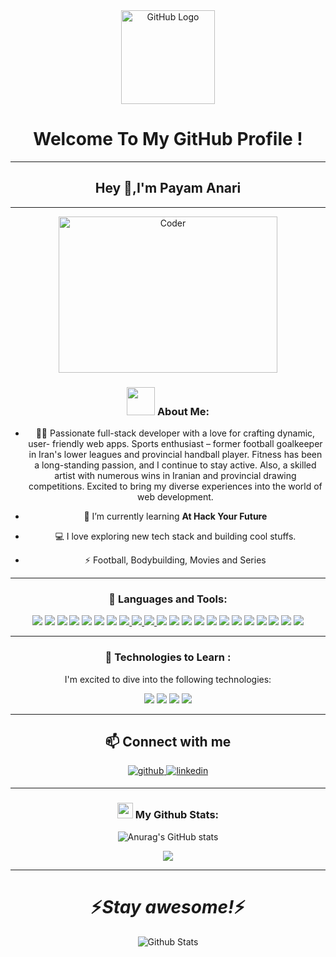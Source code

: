 <div align="center">
<img src="https://github.com/raghavk16/raghavk16/blob/master/octo.gif" alt="GitHub Logo" width="150" height="150" />
</div>

<div align="center">
   <h1> Welcome To My GitHub Profile ! </h1>
  
  ---
## Hey 👋,I'm Payam Anari

---


<img src="https://github.com/raghavk16/raghavk16/blob/master/coderman.gif" alt="Coder" align="center" width="350" height="250" />
  
### <img src="https://github.com/TheDudeThatCode/TheDudeThatCode/blob/master/Assets/Developer.gif" width="45" /> About Me:
- 🧑‍💻 Passionate full-stack developer with a love for crafting dynamic, user-
friendly web apps. Sports enthusiast – former football goalkeeper in 
Iran's lower leagues and provincial handball player. Fitness has been a 
long-standing passion, and I continue to stay active. Also, a skilled artist 
with numerous wins in Iranian and provincial drawing competitions. 
Excited to bring my diverse experiences into the world of web 
development.

- 🌱 I’m currently learning **At Hack Your Future**
- 💻 I love exploring new tech stack and building cool stuffs.
- ⚡ Football, Bodybuilding, Movies and Series

---

### 🔨 Languages and Tools:

<img  src="https://readme-components.vercel.app/api?component=logo&fill=black&logo=html5&animation=spin&svgfill=15d8fe">
<img  src="https://readme-components.vercel.app/api?component=logo&fill=black&logo=css3&animation=spin&svgfill=15d8fe">
<img  src="https://readme-components.vercel.app/api?component=logo&fill=black&logo=javascript&animation=spin&svgfill=15d8fe">
<img  src="https://readme-components.vercel.app/api?component=logo&fill=black&logo=node.js&animation=spin&svgfill=15d8fe">
<img  src="https://readme-components.vercel.app/api?component=logo&fill=black&logo=express.js&animation=spin&svgfill=15d8fe">
<img  src="https://readme-components.vercel.app/api?component=logo&fill=black&logo=mysql&animation=spin&svgfill=15d8fe">
<img  src="https://readme-components.vercel.app/api?component=logo&fill=black&logo=mongodb&animation=spin&svgfill=15d8fe">
<a href="https://github.com/harish-sethuraman/readme-components">
 <img  src="https://readme-components.vercel.app/api?component=logo&fill=black&logo=react&animation=spin&svgfill=15d8fe"> 
   <img  src="https://readme-components.vercel.app/api?component=logo&fill=black&logo=reactrouter&animation=spin&svgfill=15d8fe">
   <img  src="https://readme-components.vercel.app/api?component=logo&fill=black&logo=redux&animation=spin&svgfill=15d8fe">
</a>
<img  src="https://readme-components.vercel.app/api?component=logo&fill=black&logo=github&animation=spin&svgfill=15d8fe">
</a>
<img  src="https://readme-components.vercel.app/api?component=logo&fill=black&logo=git&animation=spin&svgfill=15d8fe">
</a>
<img  src="https://readme-components.vercel.app/api?component=logo&fill=black&logo=npm&animation=spin&svgfill=15d8fe">
</a>
<img  src="https://readme-components.vercel.app/api?component=logo&fill=black&logo=json&animation=spin&svgfill=15d8fe">
</a>
<img  src="https://readme-components.vercel.app/api?component=logo&fill=black&logo=netlify&animation=spin&svgfill=15d8fe">
</a>
<img  src="https://readme-components.vercel.app/api?component=logo&fill=black&logo=heroku&animation=spin&svgfill=15d8fe">
</a>
<img  src="https://readme-components.vercel.app/api?component=logo&fill=black&logo=bootstrap&animation=spin&svgfill=15d8fe">
</a>
<img  src="https://readme-components.vercel.app/api?component=logo&fill=black&logo=postman&animation=spin&svgfill=15d8fe">
</a>
<img  src="https://readme-components.vercel.app/api?component=logo&fill=black&logo=trello&animation=spin&svgfill=15d8fe">
<img  src="https://readme-components.vercel.app/api?component=logo&fill=black&logo=slack&animation=spin&svgfill=15d8fe">
<img  src="https://readme-components.vercel.app/api?component=logo&fill=black&logo=figma&animation=spin&svgfill=15d8fe">
<img  src="https://readme-components.vercel.app/api?component=logo&fill=black&logo=tailwindcss&animation=spin&svgfill=15d8fe">

---
### :wrench: Technologies to Learn :
I'm excited to dive into the following technologies:


<img  src="https://readme-components.vercel.app/api?component=logo&fill=black&logo=php&animation=spin&svgfill=15d8fe">
<img  src="https://readme-components.vercel.app/api?component=logo&fill=black&logo=laravel&animation=spin&svgfill=15d8fe">
<img  src="https://readme-components.vercel.app/api?component=logo&fill=black&logo=vue.js&animation=spin&svgfill=15d8fe">
<img  src="https://readme-components.vercel.app/api?component=logo&fill=black&logo=typescript&animation=spin&svgfill=15d8fe">

---


## 📫 Connect with me  
<div align="center">
<a href="https://github.com/payamanari" target="_blank">
<img src=https://img.shields.io/badge/github-%2324292e.svg?&style=for-the-badge&logo=github&logoColor=white alt=github style="margin-bottom: 5px;" />

<a href="https://linkedin.com/in/payam-anari-3476bb131/" target="_blank">
<img src=https://img.shields.io/badge/linkedin-%231E77B5.svg?&style=for-the-badge&logo=linkedin&logoColor=white alt=linkedin style="margin-bottom: 5px;" />
</a>

</div>

---
### <img src='https://media1.giphy.com/media/du3J3cXyzhj75IOgvA/giphy.gif?cid=ecf05e47x2g034i9pzwtzzsd3xgg2w9nr94t4tflbbgo3008&rid=giphy.gif' width='25' /> My Github Stats:
![Anurag's GitHub stats](https://github-readme-stats.vercel.app/api?username=Payamanari&show_icons=true&theme=highcontrast)

![](https://github-readme-stats.vercel.app/api/top-langs/?username=PayamAnari&theme=dark&hide_border=false&include_all_commits=true&count_private=true&layout=compact)

---




<h1 align='center'>⚡️<i>Stay awesome!</i>⚡️</h1>

<p align="center">
        <img src="https://raw.githubusercontent.com/mayhemantt/mayhemantt/Update/svg/Bottom.svg" alt="Github Stats" />
</p>

